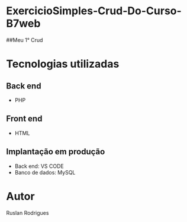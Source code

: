 # ExercicioSimples-Crud-Do-Curso-B7web
 ##Meu 1° Crud 

 # Tecnologias utilizadas
## Back end
- PHP
## Front end
- HTML 
## Implantação em produção
- Back end: VS CODE
- Banco de dados: MySQL

# Autor

Ruslan Rodrigues



